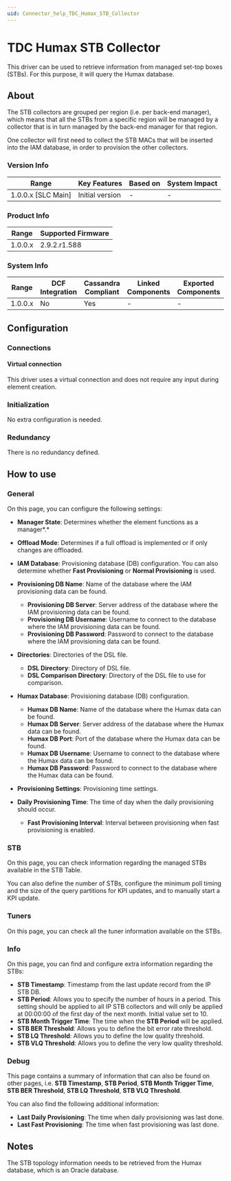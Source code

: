 ```yaml
---
uid: Connector_help_TDC_Humax_STB_Collector
---
```


# TDC Humax STB Collector

This driver can be used to retrieve information from managed set-top boxes (STBs). For this purpose, it will query the Humax database.

## About

The STB collectors are grouped per region (i.e. per back-end manager), which means that all the STBs from a specific region will be managed by a collector that is in turn managed by the back-end manager for that region.

One collector will first need to collect the STB MACs that will be inserted into the IAM database, in order to provision the other collectors.

### Version Info

| **Range**            | **Key Features** | **Based on** | **System Impact** |
|----------------------|------------------|--------------|-------------------|
| 1.0.0.x \[SLC Main\] | Initial version  | \-           | \-                |

### Product Info

| **Range** | **Supported Firmware** |
|-----------|------------------------|
| 1.0.0.x   | 2.9.2.r1.588           |

### System Info

| **Range** | **DCF Integration** | **Cassandra Compliant** | **Linked Components** | **Exported Components** |
|-----------|---------------------|-------------------------|-----------------------|-------------------------|
| 1.0.0.x   | No                  | Yes                     | \-                    | \-                      |

## Configuration

### Connections

#### Virtual connection

This driver uses a virtual connection and does not require any input during element creation.

### Initialization

No extra configuration is needed.

### Redundancy

There is no redundancy defined.

## How to use

### General

On this page, you can configure the following settings:

- **Manager State**: Determines whether the element functions as a manager*.*

- **Offload Mode**: Determines if a full offload is implemented or if only changes are offloaded.

- **IAM Database**: Provisioning database (DB) configuration. You can also determine whether **Fast Provisioning** or **Normal Provisioning** is used.

- **Provisioning DB Name**: Name of the database where the IAM provisioning data can be found.
  - **Provisioning DB Server**: Server address of the database where the IAM provisioning data can be found.
  - **Provisioning DB Username**: Username to connect to the database where the IAM provisioning data can be found.
  - **Provisioning DB Password**: Password to connect to the database where the IAM provisioning data can be found.

- **Directories**: Directories of the DSL file.
  - **DSL Directory**: Directory of DSL file.
  - **DSL Comparison Directory**: Directory of the DSL file to use for comparison.

- **Humax Database**: Provisioning database (DB) configuration.
  - **Humax DB Name**: Name of the database where the Humax data can be found.
  - **Humax DB Server**: Server address of the database where the Humax data can be found.
  - **Humax DB Port**: Port of the database where the Humax data can be found.
  - **Humax DB Username**: Username to connect to the database where the Humax data can be found.
  - **Humax DB Password**: Password to connect to the database where the Humax data can be found.

- **Provisioning Settings**: Provisioning time settings.

- **Daily Provisioning Time**: The time of day when the daily provisioning should occur.
  - **Fast Provisioning Interval**: Interval between provisioning when fast provisioning is enabled.

### STB

On this page, you can check information regarding the managed STBs available in the STB Table.

You can also define the number of STBs, configure the minimum poll timing and the size of the query partitions for KPI updates, and to manually start a KPI update.

### Tuners

On this page, you can check all the tuner information available on the STBs.

### Info

On this page, you can find and configure extra information regarding the STBs:

- **STB Timestamp**: Timestamp from the last update record from the IP STB DB.
- **STB Period**: Allows you to specify the number of hours in a period. This setting should be applied to all IP STB collectors and will only be applied at 00:00:00 of the first day of the next month. Initial value set to 10.
- **STB Month Trigger Time**: The time when the **STB Period** will be applied.
- **STB BER Threshold**: Allows you to define the bit error rate threshold.
- **STB LQ Threshold**: Allows you to define the low quality threshold.
- **STB VLQ Threshold**: Allows you to define the very low quality threshold.

### Debug

This page contains a summary of information that can also be found on other pages, i.e. **STB Timestamp**, **STB Period**, **STB Month Trigger Time**, **STB BER Threshold**, **STB LQ Threshold**, **STB VLQ Threshold**.

You can also find the following additional information:

- **Last Daily Provisioning**: The time when daily provisioning was last done.
- **Last Fast Provisioning**: The time when fast provisioning was last done.

## Notes

The STB topology information needs to be retrieved from the Humax database, which is an Oracle database.
